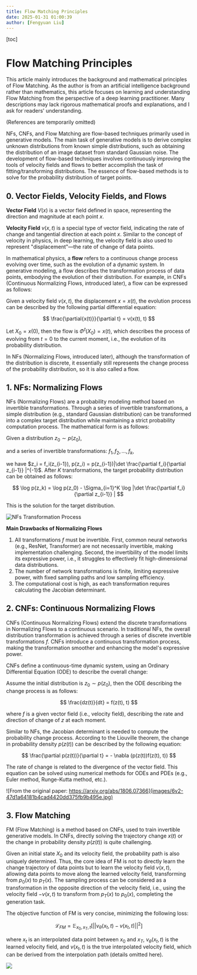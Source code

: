 ```yaml
---
title: Flow Matching Principles
date: 2025-01-31 01:00:39
author: [Fengyuan Liu]
---
```


[toc]
# Flow Matching Principles

This article mainly introduces the background and mathematical principles of Flow Matching. As the author is from an artificial intelligence background rather than mathematics, this article focuses on learning and understanding Flow Matching from the perspective of a deep learning practitioner. Many descriptions may lack rigorous mathematical proofs and explanations, and I ask for readers' understanding.

(References are temporarily omitted)

NFs, CNFs, and Flow Matching are flow-based techniques primarily used in generative models. The main task of generative models is to derive complex unknown distributions from known simple distributions, such as obtaining the distribution of an image dataset from standard Gaussian noise. The development of flow-based techniques involves continuously improving the tools of velocity fields and flows to better accomplish the task of fitting/transforming distributions. The essence of flow-based methods is to solve for the probability distribution of target points.

## 0. Vector Fields, Velocity Fields, and Flows

**Vector Field** $V(x)$ is a vector field defined in space, representing the direction and magnitude at each point $x$.

**Velocity Field** $v(x, t)$ is a special type of vector field, indicating the rate of change and tangential direction at each point $x$. Similar to the concept of velocity in physics, in deep learning, the velocity field is also used to represent "displacement"—the rate of change of data points.

In mathematical physics, a **flow** refers to a continuous change process evolving over time, such as the evolution of a dynamic system. In generative modeling, a flow describes the transformation process of data points, embodying the evolution of their distribution. For example, in CNFs (Continuous Normalizing Flows, introduced later), a flow can be expressed as follows:

Given a velocity field $v(x, t)$, the displacement $x = x(t)$, the evolution process can be described by the following partial differential equation:

$$
\frac{\partial{x(t)}}{\partial t} = v(x(t), t)
$$

Let $X_0 = x(0)$, then the flow is $\Phi^t(X_0) = x(t)$, which describes the process of evolving from $t=0$ to the current moment, i.e., the evolution of its probability distribution.

In NFs (Normalizing Flows, introduced later), although the transformation of the distribution is discrete, it essentially still represents the change process of the probability distribution, so it is also called a flow.

## 1. NFs: Normalizing Flows

NFs (Normalizing Flows) are a probability modeling method based on invertible transformations. Through a series of invertible transformations, a simple distribution (e.g., standard Gaussian distribution) can be transformed into a complex target distribution while maintaining a strict probability computation process. The mathematical form is as follows:

Given a distribution $z_0 \sim p(z_0)$,

and a series of invertible transformations: ${f_1, f_2, ..., f_k}$,

we have $z_i = f_i(z_{i-1}), p(z_i) = p(z_{i-1})|\det \frac{\partial f_i}{\partial z_{i-1}} |^{-1}$. After $K$ transformations, the target probability distribution can be obtained as follows:

$$
\log p(z_k) = \log p(z_0) - \Sigma_{i=1}^K \log |\det \frac{\partial f_i}{\partial z_{i-1}} |
$$

This is the solution for the target distribution.

![NFs Transformation Process](images/5v2-519b7d06728cb1c2dfff6153ef37b9b7.jpg)

**Main Drawbacks of Normalizing Flows**

1. All transformations $f$ must be invertible. First, common neural networks (e.g., ResNet, Transformer) are not necessarily invertible, making implementation challenging. Second, the invertibility of the model limits its expressive power, i.e., it struggles to effectively fit high-dimensional data distributions.
2. The number of network transformations is finite, limiting expressive power, with fixed sampling paths and low sampling efficiency.
3. The computational cost is high, as each transformation requires calculating the Jacobian determinant.

## 2. CNFs: Continuous Normalizing Flows

CNFs (Continuous Normalizing Flows) extend the discrete transformations in Normalizing Flows to a continuous scenario. In traditional NFs, the overall distribution transformation is achieved through a series of discrete invertible transformations $f$. CNFs introduce a continuous transformation process, making the transformation smoother and enhancing the model's expressive power.

CNFs define a continuous-time dynamic system, using an Ordinary Differential Equation (ODE) to describe the overall change:

Assume the initial distribution is $z_0 \sim p(z_0)$, then the ODE describing the change process is as follows:

$$
\frac{dz(t)}{dt} = f(z(t), t)
$$

where $f$ is a given vector field (i.e., velocity field), describing the rate and direction of change of $z$ at each moment.

Similar to NFs, the Jacobian determinant is needed to compute the probability change process. According to the Liouville theorem, the change in probability density $p(z(t))$ can be described by the following equation:

$$
\frac{\partial p(z(t))}{\partial t} = - \nabla (p(z(t))f(z(t), t))
$$

The rate of change is related to the divergence of the vector field. This equation can be solved using numerical methods for ODEs and PDEs (e.g., Euler method, Runge-Kutta method, etc.).

![From the original paper: https://arxiv.org/abs/1806.07366](images/6v2-47d1a64181b4cad4420dd375fb9b495e.jpg)

## 3. Flow Matching

FM (Flow Matching) is a method based on CNFs, used to train invertible generative models. In CNFs, directly solving the trajectory change $x(t)$ or the change in probability density $p(z(t))$ is quite challenging.

Given an initial state $X_0$ and its velocity field, the probability path is also uniquely determined. Thus, the core idea of FM is not to directly learn the change trajectory of data points but to learn the velocity field $v(x, t)$, allowing data points to move along the learned velocity field, transforming from $p_0(x)$ to $p_T(x)$. The sampling process can be considered as a transformation in the opposite direction of the velocity field, i.e., using the velocity field $-v(x, t)$ to transform from $p_T(x)$ to $p_0(x)$, completing the generation task.

The objective function of FM is very concise, minimizing the following loss:

$$
\mathcal{L}_{FM} = \mathbb E_{x_0, x_T, t} [||v_{\theta}(x_t, t) - v(x_t, t)||^2]
$$

where $x_t$ is an interpolated data point between $x_0$ and $x_T$, $v_{\theta}(x_t, t)$ is the learned velocity field, and $v(x_t, t)$ is the true interpolated velocity field, which can be derived from the interpolation path (details omitted here).

![](images/7v2-f68b4326ce380d8eec5d2f1427baa757.jpg)